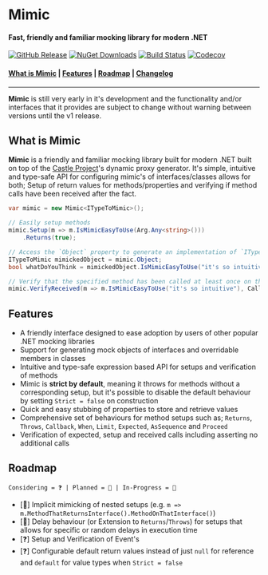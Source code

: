 # Mimic

#### Fast, friendly and familiar mocking library for modern .NET

[![GitHub Release][gh-release-badge]][gh-release]
[![NuGet Downloads][nuget-downloads-badge]][nuget-downloads]
[![Build Status][gh-actions-badge]][gh-actions]
[![Codecov][codecov-badge]][codecov]

#### [What is Mimic](#what-is-mimic) | [Features](#features) | [Roadmap](#roadmap) | [Changelog][changelog]

---

**Mimic** is still very early in it's development and the functionality and/or interfaces that it provides are subject
to change without warning between versions until the v1 release.

## What is Mimic

**Mimic** is a friendly and familiar mocking library built for modern .NET built on top of the [Castle Project][castle]'s
dynamic proxy generator. It's simple, intuitive and type-safe API for configuring mimic's of interfaces/classes allows
for both; Setup of return values for methods/properties and verifying if method calls have been received after the fact.

```csharp
var mimic = new Mimic<ITypeToMimic>();

// Easily setup methods
mimic.Setup(m => m.IsMimicEasyToUse(Arg.Any<string>()))
    .Returns(true);

// Access the `Object` property to generate an implementation of `ITypeToMimic` and call our setup method
ITypeToMimic mimickedObject = mimic.Object;
bool whatDoYouThink = mimickedObject.IsMimicEasyToUse("it's so intuitive");

// Verify that the specified method has been called at least once on the `Object`
mimic.VerifyReceived(m => m.IsMimicEasyToUse("it's so intuitive"), CallCount.AtLeastOnce);
```

## Features

- A friendly interface designed to ease adoption by users of other popular .NET mocking libraries
- Support for generating mock objects of interfaces and overridable members in classes
- Intuitive and type-safe expression based API for setups and verification of methods
- Mimic is **strict by default**, meaning it throws for methods without a corresponding setup, but it's possible to
  disable the default behaviour by setting `Strict = false` on construction
- Quick and easy stubbing of properties to store and retrieve values
- Comprehensive set of behaviours for method setups such as; `Returns`, `Throws`, `Callback`, `When`, `Limit`,
  `Expected`, `AsSequence` and `Proceed`
- Verification of expected, setup and received calls including asserting no additional calls

## Roadmap

```
Considering = ❓ | Planned = 📅 | In-Progress = 🚧
```

- [📅] Implicit mimicking of nested setups (e.g. `m => m.MethodThatReturnsInterface().MethodOnThatInterface()`)
- [📅] Delay behaviour (or Extension to `Returns`/`Throws`) for setups that allows for specific or random delays in
  execution time
- [❓] Setup and Verification of Event's
- [❓] Configurable default return values instead of just `null` for reference and `default` for value types when
  `Strict = false`

<!-- Badges -->
[gh-release-badge]: https://img.shields.io/github/v/release/DrBarnabus/Mimic?color=g&style=for-the-badge
[gh-release]: https://github.com/DrBarnabus/Mimic/releases/latest
[nuget-downloads-badge]: https://img.shields.io/nuget/dt/Mimic?color=g&logo=nuget&style=for-the-badge
[nuget-downloads]: https://www.nuget.org/packages/Mimic
[gh-actions-badge]: https://img.shields.io/github/actions/workflow/status/DrBarnabus/Mimic/ci.yml?logo=github&branch=main&style=for-the-badge
[gh-actions]: https://github.com/DrBarnabus/Mimic/actions/workflows/ci.yml
[codecov-badge]: https://img.shields.io/codecov/c/github/DrBarnabus/Mimic?token=znImUftZNI&style=for-the-badge&logo=codecov&logoColor=white
[codecov]: https://codecov.io/gh/DrBarnabus/Mimic

<!-- Links -->
[changelog]: https://github.com/DrBarnabus/Mimic/blob/main/CHANGELOG.md
[castle]: https://www.castleproject.org/projects/dynamicproxy
